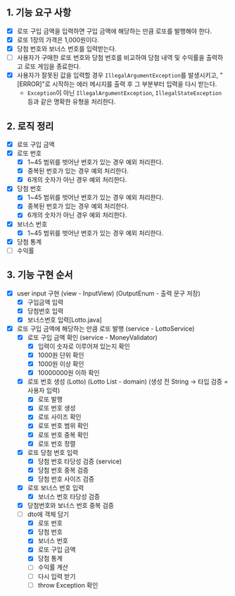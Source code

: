 ## 1. 기능 요구 사항

- [x] 로또 구입 금액을 입력하면 구입 금액에 해당하는 만큼 로또를 발행해야 한다.
- [x] 로또 1장의 가격은 1,000원이다.
- [x] 당첨 번호와 보너스 번호를 입력받는다.
- [ ] 사용자가 구매한 로또 번호와 당첨 번호를 비교하여 당첨 내역 및 수익률을 출력하고 로또 게임을 종료한다.
- [x] 사용자가 잘못된 값을 입력할 경우 `IllegalArgumentException`를 발생시키고, "[ERROR]"로 시작하는 에러 메시지를 출력 후 그 부분부터 입력을 다시 받는다.
  - `Exception`이 아닌 `IllegalArgumentException`, `IllegalStateException` 등과 같은 명확한 유형을 처리한다.

## 2. 로직 정리
- [x] 로또 구입 금액
- [x] 로또 번호
    - [x] 1~45 범위를 벗어난 번호가 있는 경우 예외 처리한다.
    - [x] 중복된 번호가 있는 경우 예외 처리한다.
    - [x] 6개의 숫자가 아닌 경우 예외 처리한다.
- [x] 당첨 번호
    - [x] 1~45 범위를 벗어난 번호가 있는 경우 예외 처리한다.
    - [x] 중복된 번호가 있는 경우 예외 처리한다.
    - [x] 6개의 숫자가 아닌 경우 예외 처리한다.
- [x] 보너스 번호
    - [x] 1~45 범위를 벗어난 번호가 있는 경우 예외 처리한다.
- [x] 당첨 통계
- [ ] 수익률

## 3. 기능 구현 순서

- [x] user input 구현 (view - InputView) (OutputEnum - 출력 문구 저장)
  - [x] 구입금액 입력
  - [x] 당첨번호 입력
  - [x] 보너스번호 입력[Lotto.java]
- [x] 로또 구입 금액에 해당하는 만큼 로또 발행 (service - LottoService)
  - [x] 로또 구입 금액 확인 (service - MoneyValidator)
    - [x] 입력이 숫자로 이루어져 있는지 확인
    - [x] 1000원 단위 확인
    - [x] 1000원 이상 확인
    - [x] 10000000원 이하 확인
  - [x] 로또 번호 생성 (Lotto) (Lotto List - domain) (생성 전 String -> 타입 검증 = 사용자 입력)
    - [x] 로또 발행
    - [x] 로또 번호 생성
    - [x] 로또 사이즈 확인
    - [x] 로또 번호 범위 확인
    - [x] 로또 번호 중복 확인
    - [x] 로또 번호 정렬
  - [x] 로또 당첨 번호 입력 
    - [x] 당첨 번호 타당성 검증 (service)
    - [x] 당첨 번호 중복 검증
    - [x] 당첨 번호 사이즈 검증
  - [x] 로또 보너스 번호 입력
    - [x] 보너스 번호 타당성 검증
  - [x] 당첨번호와 보너스 번호 중복 검증
  - [ ] dto에 객체 담기
    - [x] 로또 번호
    - [x] 당첨 번호
    - [x] 보너스 번호
    - [x] 로또 구입 금액
    - [x] 당첨 통계
    - [ ] 수익률 계산
    - [ ] 다시 입력 받기
    - [ ] throw Exception 확인